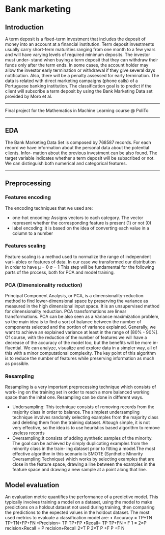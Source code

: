 # Bank marketing
## Introduction

A term deposit is a fixed-term investment that includes the deposit of money into an account at a financial institution. Term deposit investments usually carry short-term maturities ranging from one month to a few years and will have varying levels of required minimum deposits. The investor must under- stand when buying a term deposit that they can withdraw their funds only after the term ends. In some cases, the account holder may allow the investor early termination or withdrawal if they give several days notification. Also, there will be a penalty assessed for early termination.
The data is related with direct marketing campaigns (phone calls) of a Portuguese banking institution. The classification goal is to predict if the client will subscribe a term deposit by using the Bank Marketing Data set provided by Moro et al.

---

Final project for the Mathematics in Machine Learning course @ PoliTo

---

## EDA
The Bank Marketing Data Set is composed by 768587 records. For each record we have information about the personal data about the potential clients. Infor- mation about the previous investment can be also found. The target variable indicates whether a term deposit will be subscribed or not. We can distinguish both numerical and categorical features.

---

## Preprocessing
### Features encoding

The encoding techniques that we used are:
- one-hot encoding: Assigns vectors to each category. The vector represent whether the corresponding feature is present (1) or not (0)
- label encoding: it is based on the idea of converting each value in a column to a number

### Features scaling
Feature scaling is a method used to normalize the range of independent vari- ables or features of data. In our case we transformed our distribution in order to have μ = 0 σ = 1 This step will be fundamental for the following parts of the process, both for PCA and model training.

### PCA (Dimensionality reduction)
Principal Component Analysis, or PCA, is a dimensionality-reduction method to find lower-dimensional space by preserving the variance as measured in the high dimensional input space. It is an unsupervised method for dimensionality reduction. PCA transformations are linear transformations.
PCA can be also seen as a Variance maximization problem, so the main idea is to find a sort of balance between the number of components selected and the portion of variance explained. Generally, we want to achieve an explained variance at least in the range of [80% - 90%].
Of course, with the reduction of the number of features we will have a decrease of the accuracy of the model too, but the benefits will be more in- fluential. We can analyze, visualize and explore data in a simpler way, all of this with a minor computational complexity. The key point of this algorithm is to reduce the number of features while preserving information as much as possible.

### Resampling
Resampling is a very important preprocessing technique which consists of work- ing on the training set in order to reach a more balanced working space than the inital one. Resampling can be done in different ways.
- Undersampling: This technique consists of removing records from the majority class in order to balance. The simplest undersampling technique involves randomly selecting examples from the majority class and deleting them from the training dataset. Altough simple, it is not very effective, so the idea is to use heuristics based algorithm to remove useless records
- Oversampling:It consists of adding synthetic samples of the minority. The goal can be achieved by simply duplicating examples from the minority class in the train- ing dataset prior to fitting a model.The most effective algorithm in this scenario is SMOTE (Synthetic Minority Oversampling Technique) which works by selecting examples that are close in the feature space, drawing a line between the examples in the feature space and drawing a new sample at a point along that line.

## Model evaluation
An evaluation metric quantifies the performance of a predictive model. This typically involves training a model on a dataset, using the model to make predictions on a holdout dataset not used during training, then comparing the predictions to the expected values in the holdout dataset. The most used metrics to evaluate a classification model are:
• Accuracy = TP+TN TP+TN+FP+FN
 •Precision= TP TP+FP
•Recall= TP TP+FN
• F 1 = 2×P recision×Recall = P recision+Recall
2×T P
2×T P +F P +F N


